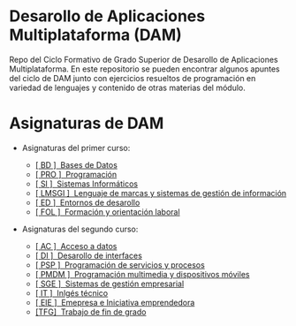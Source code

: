 # Desarollo de Aplicaciones Multiplataforma (DAM)

Repo del Ciclo Formativo de Grado Superior de Desarollo de Aplicaciones Multiplataforma. En este repositorio se pueden encontrar
algunos apuntes del ciclo de DAM junto con ejercicios resueltos de programación en variedad de lenguajes y contenido de otras materias del módulo.

# Asignaturas de DAM

- Asignaturas del primer curso:

  - [[ BD ]    &nbsp;Bases de Datos](https://github.com/kateBea/Desarollo-de-Aplicaciones-Multiplataforma/tree/main/Curso%201/Bases%20de%20Datos)
  - [[ PRO ]   &nbsp;Programación](https://github.com/kateBea/Desarollo-de-Aplicaciones-Multiplataforma/tree/main/Curso%201/Programaci%C3%B3n)
  - [[ SI ]    &nbsp;Sistemas Informáticos](https://github.com/kateBea/Desarollo-de-Aplicaciones-Multiplataforma/tree/main/Curso%201/Sistemas%20Inform%C3%A1ticos)
  - [[ LMSGI ] &nbsp;Lenguaje de marcas y sistemas de gestión de información](https://github.com/kateBea/Desarollo-de-Aplicaciones-Multiplataforma/tree/main/Curso%201/Lenguaje%20de%20marcas%20y%20sistemas%20de%20gesti%C3%B3n%20de%20informaci%C3%B3n)
  - [[ ED ]    &nbsp;Entornos de desarollo](https://github.com/kateBea/Desarollo-de-Aplicaciones-Multiplataforma/tree/main/Curso%201/Entornos%20de%20desarollo)
  - [[ FOL ]   &nbsp;Formación y orientación laboral](https://github.com/kateBea/Desarollo-de-Aplicaciones-Multiplataforma/tree/main/Curso%201/Formaci%C3%B3n%20y%20orientaci%C3%B3n%20laboral)

- Asignaturas del segundo curso:

  - [[ AC ]    &nbsp;Acceso a datos](https://github.com/kateBea/Desarollo-de-Aplicaciones-Multiplataforma/tree/main/Curso%202/Acceso%20a%20datos)
  - [[ DI ]    &nbsp;Desarollo de interfaces](https://github.com/kateBea/Desarollo-de-Aplicaciones-Multiplataforma/tree/main/Curso%202/Desarollo%20de%20interfaces)
  - [[ PSP ]   &nbsp;Programación de servicios y procesos](https://github.com/kateBea/Desarollo-de-Aplicaciones-Multiplataforma/tree/main/Curso%202/Programaci%C3%B3n%20de%20servicios%20y%20procesos)
  - [[ PMDM ] &nbsp;Programación multimedia y dispositivos móviles](https://github.com/kateBea/Desarollo-de-Aplicaciones-Multiplataforma/tree/main/Curso%202/Programaci%C3%B3n%20multimedia%20y%20dispositivos%20m%C3%B3viles)
  - [[ SGE ]   &nbsp;Sistemas de gestión empresarial](https://github.com/kateBea/Desarollo-de-Aplicaciones-Multiplataforma/tree/main/Curso%202/Sistemas%20de%20gesti%C3%B3n%20empresarial)
  - [[ IT ]    &nbsp;Inlgés técnico](https://github.com/kateBea/Desarollo-de-Aplicaciones-Multiplataforma/tree/main/Curso%202/Inlg%C3%A9s%20t%C3%A9cnico)
  - [[ EIE ]    &nbsp;Emepresa e Iniciativa emprendedora](Curso%202/Empresa%20e%20Iniciativa%20Emprendedora/)
  - [[TFG]      &nbsp;Trabajo de fin de grado](github.com/kateBea/Fitness-Tracker)

